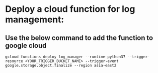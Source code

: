 # Deploy a cloud function for log management:

## Use the below command to add the function to google cloud
```
gcloud functions deploy log_manager --runtime python37 --trigger-resource <YOUR_TRIGGER_BUCKET_NAME> --trigger-event google.storage.object.finalize --region asia-east2
```
